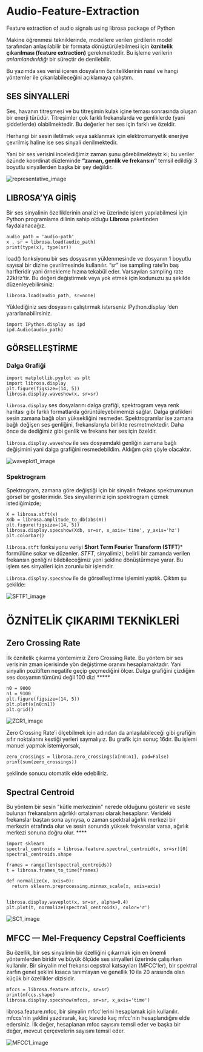 # Audio-Feature-Extraction
Feature extraction of audio signals using librosa package of Python 

Makine öğrenmesi tekniklerinde, modellere verilen girdilerin model tarafından anlaşılabilir bir formata dönüştürülebilmesi için **öznitelik çıkarılması (feature extraction)** gerekmektedir. Bu işleme verilerin *anlamlandırıldığı* bir süreçtir de denilebilir.  

Bu yazımda ses verisi içeren dosyaların özniteliklerinin nasıl ve hangi yöntemler ile çıkarılabileceğini açıklamaya çalıştım.  

## SES SİNYALLERİ 

Ses, havanın titreşmesi ve bu titreşimin kulak içine teması sonrasında oluşan bir enerji türüdür. Titreşimler çok farklı frekanslarda ve genliklerde (yani şiddetlerde) olabilmektedir. Bu değerler her ses için farklı ve özeldir. 

Herhangi bir sesin iletilmek veya saklanmak için elektromanyetik enerjiye çevrilmiş haline ise ses sinyali denilmektedir. 

Yani bir ses verisini incelediğimiz zaman şunu görebilmekteyiz ki; bu veriler özünde koordinat düzleminde **“zaman, genlik ve frekansın”** temsil edildiği 3 boyutlu sinyallerden başka bir şey değildir. 

![representative_image](/images/representative.png)



## LIBROSA’YA GİRİŞ 

Bir ses sinyalinin özelliklerinin analizi ve üzerinde işlem yapılabilmesi için Python programlama dilinin sahip olduğu **Librosa** paketinden faydalanacağız.  
```import librosa 
audio_path = 'audio-path' 
x , sr = librosa.load(audio_path) 
print(type(x), type(sr))
```


load() fonksiyonu bir ses dosyasının yüklenmesinde ve dosyanın 1 boyutlu sayısal bir dizine çevrilmesinde kullanılır. “sr” ise sampling rate’in baş harfleridir yani örnekleme hızına tekabül eder. Varsayılan sampling rate 22kHz’tir. Bu değeri değiştirmek veya yok etmek için kodunuzu şu şekilde düzenleyebilirsiniz: 

```librosa.load(audio_path, sr=44100) 
librosa.load(audio_path, sr=none) 
```
Yüklediğiniz ses dosyasını çalıştırmak isterseniz IPython.display ‘den yararlanabilirsiniz. 
```
import IPython.display as ipd 
ipd.Audio(audio_path) 
```
## GÖRSELLEŞTİRME 

### Dalga Grafiği 
```
import matplotlib.pyplot as plt 
import librosa.display 
plt.figure(figsize=(14, 5)) 
librosa.display.waveshow(x, sr=sr) 
```

`librosa.display` ses dosyalarını dalga grafiği, spektrogram veya renk haritası gibi farklı formatlarda görüntüleyebilmemizi sağlar. Dalga grafikleri sesin zamana bağlı olan yüksekliğini resmeder. Spektrogramlar ise zamana bağlı değişen ses genliğini, frekanslarıyla birlikte resmetmektedir. Daha önce de dediğimiz gibi genlik ve frekans her ses için özeldir.  

`librosa.display.waveshow` ile ses dosyamdaki genliğin zamana bağlı değişimini yani dalga grafiğini resmedebildim. Aldığım çıktı şöyle olacaktır. 

![waveplot1_image](/images/waveplot1.png)

### Spektrogram
Spektrogram, zamana göre değiştiği için bir sinyalin frekans spektrumunun görsel bir gösterimidir. Ses sinyallerimiz için spektrogram çizmek istediğimizde; 
```
X = librosa.stft(x) 
Xdb = librosa.amplitude_to_db(abs(X)) 
plt.figure(figsize=(14, 5)) 
librosa.display.specshow(Xdb, sr=sr, x_axis='time', y_axis='hz')  
plt.colorbar() 
```

`librosa.stft` fonksiyonu veriyi **Short Term Fourier Transform (STFT)*** formülüne sokar ve düzenler. *STFT*, sinyalimizi, belirli bir zamanda verilen frekansın genliğini bilebileceğimiz yeni şekline dönüştürmeye yarar. Bu işlem ses sinyalleri için zorunlu bir işlemdir.  

`Librosa.display.specshow` ile de görselleştirme işlemini yaptık. Çıktım şu şekilde:  

![SFTF1_image](/images/SFTF1.png)

# ÖZNİTELİK ÇIKARIMI TEKNİKLERİ

## Zero Crossing Rate 
İlk öznitelik çıkarma yöntemimiz Zero Crossing Rate. Bu yöntem bir ses verisinin zman içerisinde yön değiştirme oranını hesaplamaktadır. Yani sinyalin pozitiften negatife geçip geçmediğini ölçer. Dalga grafiğini çizdiğim ses dosyamın tümünü değil 100 dizi ***** 

```
n0 = 9000 
n1 = 9100 
plt.figure(figsize=(14, 5)) 
plt.plot(x[n0:n1]) 
plt.grid() 
```
![ZCR1_image](/images/ZCR1.png)

Zero Crossing Rate’i ölçebilmek için adından da anlaşılabileceği gibi grafiğin sıfır noktalarını kestiği yerleri saymalıyız. Bu grafik için sonuç 16dır. 
Bu işlemi manuel yapmak istemiyorsak,  
```
zero_crossings = librosa.zero_crossings(x[n0:n1], pad=False) 
print(sum(zero_crossings)) 
```
şeklinde sonucu otomatik elde  edebiliriz. 

## Spectral Centroid 

Bu yöntem bir sesin "kütle merkezinin" nerede olduğunu gösterir ve seste bulunan frekansların ağırlıklı ortalaması olarak hesaplanır. Verideki frekanslar baştan sona aynıysa, o zaman spektral ağırlık merkezi bir merkezin etrafında olur ve sesin sonunda yüksek frekanslar varsa, ağırlık merkezi sonuna doğru olur. **** 

```
import sklearn 
spectral_centroids = librosa.feature.spectral_centroid(x, sr=sr)[0] 
spectral_centroids.shape 

frames = range(len(spectral_centroids)) 
t = librosa.frames_to_time(frames) 

def normalize(x, axis=0): 
  return sklearn.preprocessing.minmax_scale(x, axis=axis) 


librosa.display.waveplot(x, sr=sr, alpha=0.4) 
plt.plot(t, normalize(spectral_centroids), color='r') 
```
![SC1_image](/images/SC1.png)

## MFCC — Mel-Frequency Cepstral Coefficients 

Bu özellik, bir ses sinyalinin bir özelliğini çıkarmak için en önemli yöntemlerden biridir ve büyük ölçüde ses sinyalleri üzerinde çalışırken kullanılır. Bir sinyalin mel frekansı cepstral katsayıları (MFCC'ler), bir spektral zarfın genel şeklini kısaca tanımlayan ve genellik 10 ila 20 arasında olan küçük bir özellikler dizisidir.

```
mfccs = librosa.feature.mfcc(x, sr=sr) 
print(mfccs.shape) 
librosa.display.specshow(mfccs, sr=sr, x_axis='time') 
```

librosa.feature.mfcc, bir sinyalin mfcc'lerini hesaplamak için kullanılır. mfccs'nin şeklini yazdırarak, kaç karede kaç mfcc'nin hesaplandığını elde edersiniz. İlk değer, hesaplanan mfcc sayısını temsil eder ve başka bir değer, mevcut çerçevelerin sayısını temsil eder. 

![MFCC1_image](/images/MFCC1.png)
